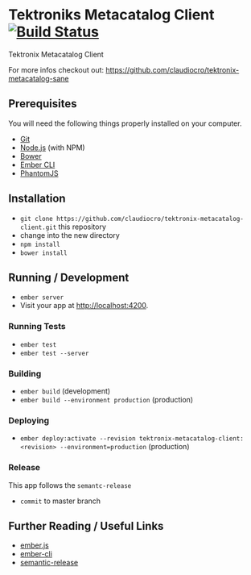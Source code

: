 # Tektroniks Metacatalog Client [![Build Status](https://travis-ci.org/claudiocro/tektronix-metacatalog-client.svg?branch=develop)](https://travis-ci.org/claudiocro/tektronix-metacatalog-client)

Tektronix Metacatalog Client

For more infos checkout out: https://github.com/claudiocro/tektronix-metacatalog-sane


## Prerequisites

You will need the following things properly installed on your computer.

* [Git](http://git-scm.com/)
* [Node.js](http://nodejs.org/) (with NPM)
* [Bower](http://bower.io/)
* [Ember CLI](http://www.ember-cli.com/)
* [PhantomJS](http://phantomjs.org/)

## Installation

* `git clone https://github.com/claudiocro/tektronix-metacatalog-client.git` this repository
* change into the new directory
* `npm install`
* `bower install`

## Running / Development

* `ember server`
* Visit your app at [http://localhost:4200](http://localhost:4200).

### Running Tests

* `ember test`
* `ember test --server`

### Building

* `ember build` (development)
* `ember build --environment production` (production)

### Deploying

* `ember deploy:activate --revision tektronix-metacatalog-client:<revision> --environment=production` (production)

### Release

This app follows the `semantc-release`
* `commit` to master branch

## Further Reading / Useful Links

* [ember.js](http://emberjs.com/)
* [ember-cli](http://www.ember-cli.com/)
* [semantic-release](https://github.com/semantic-release/semantic-release/)
